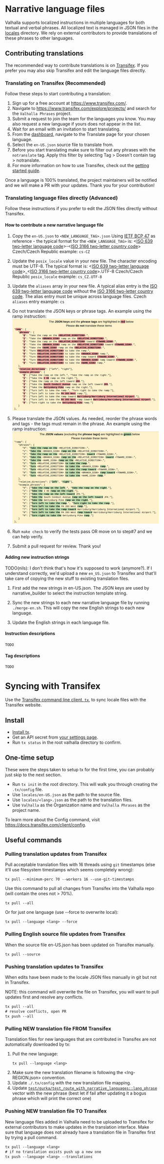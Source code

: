 # Narrative language files

Valhalla supports localized instructions in multiple languages for both textual and verbal phrases. All localized text is managed in JSON files in the [locales](https://github.com/valhalla/valhalla/tree/master/locales) directory. We rely on external contributors to provide translations of these phrases to other languages.

## Contributing translations

The recommended way to contribute translations is on [Transifex](https://www.transifex.com/). If you prefer you may also skip Transifex and edit the language files directly.

### Translating on Transifex (Recommended)

Follow these steps to start contributing a translation:

1. Sign up for a free account at https://www.transifex.com/.
2. Navigate to https://www.transifex.com/explore/projects/ and search for the `Valhalla Phrases` project.
3. Submit a request to join the team for the languages you know. You may also request a new language if yours does not appear in the list.
4. Wait for an email with an invitation to start translating.
5. From the [dashboard](https://www.transifex.com/valhalla/valhalla-phrases/dashboard/), navigate to the Translate page for your chosen language.
6. Select the `en-US.json` source file to translate from.
7. Before you start translating make sure to filter out any phrases with the `notranslate` tag. Apply this filter by selecting Tag > Doesn't contain tag > notranslate.
8. For more information on how to use Transifex, check out the [getting started guide](https://docs.transifex.com/getting-started-1/translators).

Once a language is 100% translated, the project maintainers will be notified and we will make a PR with your updates. Thank you for your contribution!

### Translating language files directly (Advanced)

Follow these instructions if you prefer to edit the JSON files directly without Transifex.

#### How to contribute a new narrative language file

1. Copy the `en-US.json` to `<NEW_LANGUAGE_TAG>.json`
Using [IETF BCP 47](https://tools.ietf.org/html/bcp47) as reference - the typical format for the `<NEW_LANGUAGE_TAG>` is:
<[ISO 639 two-letter language code](https://en.wikipedia.org/wiki/List_of_ISO_639-1_codes)>-<[ISO 3166 two-letter country code](https://en.wikipedia.org/wiki/ISO_3166-1_alpha-2)>
Czech/Czech Republic example:
`cs-CZ`

2. Update the `posix_locale` value in your new file. The character encoding must be UTF-8. The typical format is:
<[ISO 639 two-letter language code](https://en.wikipedia.org/wiki/List_of_ISO_639-1_codes)>_<[ISO 3166 two-letter country code](https://en.wikipedia.org/wiki/ISO_3166-1_alpha-2)>.UTF-8
Czech/Czech Republic `posix_locale` example:
`cs_CZ.UTF-8`

3. Update the `aliases` array in your new file. A typical alias entry is the [ISO 639 two-letter language code](https://en.wikipedia.org/wiki/List_of_ISO_639-1_codes) without the
[ISO 3166 two-letter country code](https://en.wikipedia.org/wiki/ISO_3166-1_alpha-2). The alias entry must be unique across language files.
Czech `aliases` entry example:
`cs`

4. Do not translate the JSON keys or phrase tags. An example using the ramp instruction:
![Alt text](images/do_not_translate.png)

5. Please translate the JSON values. As needed, reorder the phrase words and tags - the tags must remain in the phrase. An example using the ramp instruction:
![Alt text](images/translate.png)

6. Run `make check` to verify the tests pass OR move on to step#7 and we can help verify.

7. Submit a pull request for review. Thank you!

#### Adding new instruction strings

TODO(nils): I don't think that's how it's supposed to work (anymore?). If I understand correctly, we'd upload a new `en_US.json` to Transifex and that'll take care of copying the new stuff to existing translation files.

1. First add the new strings in en-US.json. The JSON keys are used by narrative_builder to select the instruction template string.

2. Sync the new strings to each new narrative language file by running `./merge-en.sh`. This will copy the new English strings to each new language.

3. Update the English strings in each language file.

#### Instruction descriptions
`TODO`

#### Tag descriptions
`TODO`

# Syncing with Transifex

Use the [Transifex command line client, `tx`](https://docs.transifex.com/client/introduction), to sync locale files with the Transifex website.

## Install

* [Install tx](https://docs.transifex.com/client/installing-the-client).
* Get an API secret from [your settings page](https://www.transifex.com/user/settings/api/).
* Run `tx status` in the root valhalla directory to confirm.

## One-time setup

These were the steps taken to setup tx for the first time, you can probably just skip to the next section.

* Run `tx init` in the root directory. This will walk you through creating the `.tx/config` file.
* Use `locales/en-US.json` as the path to the source file.
* Use `locales/<lang>.json` as the path to the translation files.
* Use `Valhalla` as the Organization name and `Valhalla Phrases` as the project name.

To learn more about the Config command, visit https://docs.transifex.com/client/config.

## Useful commands

### Pulling translation updates from Transifex

Pull acceptable translation files with 16 threads using `git` timestamps (else it'll use filesystem timestamps which seems completely wrong):

```
tx pull --minimum-perc 70 --workers 16 --use-git-timestamps
```

Use this command to pull all changes from Transifex into the Valhalla repo (will contain the ones not > 70%).

```
tx pull --all
```

Or for just one language (use --force to overwrite local):

```
tx pull --language <lang> --force
```

### Pulling English source file updates from Transifex

When the source file en-US.json has been updated on Transifex manually.

```
tx pull --source
```

### Pushing translation updates to Transifex

When edits have been made to the locale JSON files manually in git but not in Transifex.

NOTE: this command will overwrite the file on Transifex, you will want to pull updates first and resolve any conflicts.

```
tx pull --all
# resolve conflicts, open PR
tx push --all
```

### Pulling NEW translation file FROM Transifex

Translation files for new languages that are contributed in Transifex are not automatically downloaded by tx:

1. Pull the new language:
    ```
    tx pull --language <lang>
    ```
2. Make sure the new translation filename is following the <lng-REGION.json> convention.
3. Update `./.tx/config` with the new translation file mapping.
4. Update [`test/gurka/test_route_with_narrative_languages::lang_phrase`](https://github.com/valhalla/valhalla/blob/da0a0720b04491d769ff5ce861fc82f0a172a87e/test/gurka/test_route_with_narrative_languages.cc#L51) vector with the new phrase (best let if fail after updating it a bogus phrase which will print the correct one)

### Pushing NEW translation file TO Transifex

New language files added in Valhalla need to be uploaded to Transifex for external contributors to make updates in the translation interface. Make sure that language does not already have a translation file in Transifex first by trying a pull command.

```
tx pull --language <lang>
# if no translation exists push up a new one
tx push --language <lang> --translations
```

